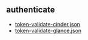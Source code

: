 
## authenticate
- [token-validate-cinder.json](https://godleon.github.io/osp_test_results/0.2.62/token-validate-cinder})
- [token-validate-glance.json](https://godleon.github.io/osp_test_results/0.2.62/token-validate-glance})

